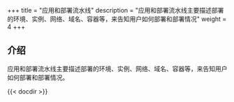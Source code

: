 ﻿+++
title = "应用和部署流水线"
description = "应用和部署流水线主要描述部署的环境、实例、网络、域名、容器等，来告知用户如何部署和部署情况"
weight = 4
+++

## 介绍

应用和部署流水线主要描述部署的环境、实例、网络、域名、容器等，来告知用户如何部署和部署情况。

 {{< docdir >}}